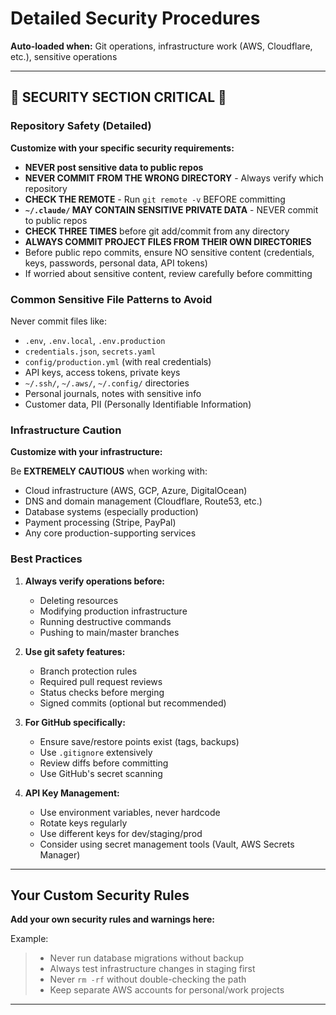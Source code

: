 # Detailed Security Procedures

**Auto-loaded when:** Git operations, infrastructure work (AWS, Cloudflare, etc.), sensitive operations

---

## 🚨 SECURITY SECTION CRITICAL 🚨

### Repository Safety (Detailed)

**Customize with your specific security requirements:**

- **NEVER post sensitive data to public repos**
- **NEVER COMMIT FROM THE WRONG DIRECTORY** - Always verify which repository
- **CHECK THE REMOTE** - Run `git remote -v` BEFORE committing
- **`~/.claude/` MAY CONTAIN SENSITIVE PRIVATE DATA** - NEVER commit to public repos
- **CHECK THREE TIMES** before git add/commit from any directory
- **ALWAYS COMMIT PROJECT FILES FROM THEIR OWN DIRECTORIES**
- Before public repo commits, ensure NO sensitive content (credentials, keys, passwords, personal data, API tokens)
- If worried about sensitive content, review carefully before committing

### Common Sensitive File Patterns to Avoid

Never commit files like:
- `.env`, `.env.local`, `.env.production`
- `credentials.json`, `secrets.yaml`
- `config/production.yml` (with real credentials)
- API keys, access tokens, private keys
- `~/.ssh/`, `~/.aws/`, `~/.config/` directories
- Personal journals, notes with sensitive info
- Customer data, PII (Personally Identifiable Information)

### Infrastructure Caution

**Customize with your infrastructure:**

Be **EXTREMELY CAUTIOUS** when working with:
- Cloud infrastructure (AWS, GCP, Azure, DigitalOcean)
- DNS and domain management (Cloudflare, Route53, etc.)
- Database systems (especially production)
- Payment processing (Stripe, PayPal)
- Any core production-supporting services

### Best Practices

1. **Always verify operations before:**
   - Deleting resources
   - Modifying production infrastructure
   - Running destructive commands
   - Pushing to main/master branches

2. **Use git safety features:**
   - Branch protection rules
   - Required pull request reviews
   - Status checks before merging
   - Signed commits (optional but recommended)

3. **For GitHub specifically:**
   - Ensure save/restore points exist (tags, backups)
   - Use `.gitignore` extensively
   - Review diffs before committing
   - Use GitHub's secret scanning

4. **API Key Management:**
   - Use environment variables, never hardcode
   - Rotate keys regularly
   - Use different keys for dev/staging/prod
   - Consider using secret management tools (Vault, AWS Secrets Manager)

---

## Your Custom Security Rules

**Add your own security rules and warnings here:**

Example:
> - Never run database migrations without backup
> - Always test infrastructure changes in staging first
> - Never `rm -rf` without double-checking the path
> - Keep separate AWS accounts for personal/work projects

---

